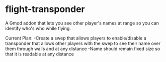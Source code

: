 # flight-transponder
A Gmod addon that lets you see other player's names at range so you can identify who's who while flying.

Current Plan:
    -Create a swep that allows players to enable/disable a transponder that allows other players with the swep to see their name over them through walls and at any distance
    -Name should remain fixed size so that it is readable at any distance
